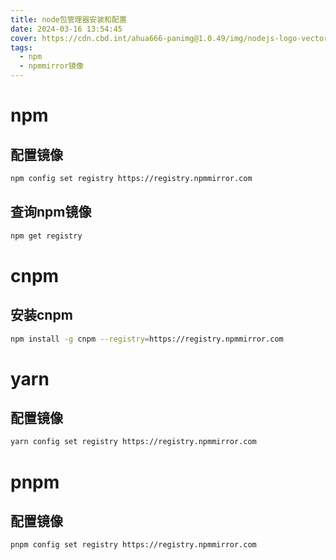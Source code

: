 ```yaml
---
title: node包管理器安装和配置
date: 2024-03-16 13:54:45
cover: https://cdn.cbd.int/ahua666-panimg@1.0.49/img/nodejs-logo-vector-png-desktop-background-2560.png
tags:
  - npm
  - npmmirror镜像
---
```


# npm
## 配置镜像
```bash
npm config set registry https://registry.npmmirror.com
```

## 查询npm镜像

```bash
npm get registry 
```

# cnpm
## 安装cnpm
```bash
npm install -g cnpm --registry=https://registry.npmmirror.com
```

# yarn
## 配置镜像
```bash
yarn config set registry https://registry.npmmirror.com
```

# pnpm

## 配置镜像
```bash
pnpm config set registry https://registry.npmmirror.com
```
